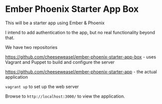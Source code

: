 # Ember Phoenix Starter App Box

This will be a starter app using Ember & Phoenix

I intend to add authentication to the app, but no real functionality beyond that.

We have two repositories

https://github.com/cheeseweasel/ember-phoenix-starter-app-box - uses Vagrant and Puppet to build and configure the server

https://github.com/cheeseweasel/ember-phoenix-starter-app - the actual application

```vagrant up``` to set up the web server

Browse to ```http://localhost:3000/``` to view the application.
